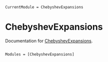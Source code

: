 ```@meta
CurrentModule = ChebyshevExpansions
```

# ChebyshevExpansions

Documentation for [ChebyshevExpansions](https://github.com/fernandopenaranda/ChebyshevExpansions.jl).

```@index
```

```@autodocs
Modules = [ChebyshevExpansions]
```
